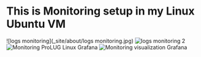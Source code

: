 # This is Monitoring setup in my Linux Ubuntu VM
![logs monitoring](_site/about/logs monitoring.jpg)
![logs monitoring 2](https://github.com/ghaBBster/ghaBBster.github.io/assets/173651661/2465cd95-3025-4d39-aaf7-891644c43214)
![Monitoring ProLUG Linux Grafana](https://github.com/ghaBBster/ghaBBster.github.io/assets/173651661/216fd263-077e-426d-8acc-e67b2a22481b)
![Monitoring visualization Grafana](https://github.com/ghaBBster/ghaBBster.github.io/assets/173651661/a208df83-73ad-4656-92a8-ef2ef201fdc8)
